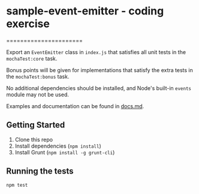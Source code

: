 # sample-event-emitter - coding exercise
======================

Export an `EventEmitter` class in `index.js` that satisfies all unit tests
in the `mochaTest:core` task.

Bonus points will be given for implementations that satisfy the extra tests
in the `mochaTest:bonus` task.

No additional dependencies should be installed, and Node's built-in `events`
module may not be used.

Examples and documentation can be found in [docs.md](./docs.md).

## Getting Started

1. Clone this repo
2. Install dependencies (`npm install`)
3. Install Grunt (`npm install -g grunt-cli`)

## Running the tests

`npm test`
